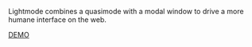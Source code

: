 Lightmode combines a quasimode with a modal window to drive a more humane interface on the web.

[DEMO](http://lightmode.zetadev.com/)
